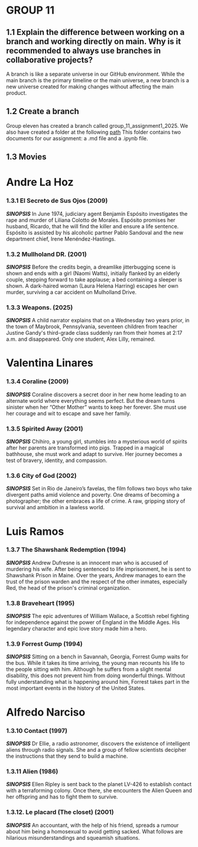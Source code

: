 # GROUP 11
## 1.1 Explain the difference between working on a branch and working directly on main. Why is it recommended to always use branches in collaborative projects?
A branch is like a separate universe in our GitHub environment.
While the main branch is the primary timeline or the main universe, a new branch is a new universe created for making changes without affecting the main product. 
## 1.2 Create a branch 
Group eleven has created a branch called group_11_assignment1_2025.
We also have created a folder at the following [path](https://github.com/alexanderquispe/Diplomado_PUCP/tree/group_11_assignment1_2025/Lecture_1/Assigment_1/group_11_assignment1_2025)
This folder contains two documents for our assignment: a .md file and a .ipynb file.
## 1.3 Movies

# Andre La Hoz
### 1.3.1 El Secreto de Sus Ojos (2009)
***SINOPSIS***
In June 1974, judiciary agent Benjamín Espósito investigates the rape and murder of Liliana Colotto de Morales. Espósito promises her husband, Ricardo, that he will find the killer and ensure a life sentence. Espósito is assisted by his alcoholic partner Pablo Sandoval and the new department chief, Irene Menéndez-Hastings. 
### 1.3.2 Mullholand DR. (2001)
***SINOPSIS***
Before the credits begin, a dreamlike jitterbugging scene is shown and ends with a girl (Naomi Watts), initially flanked by an elderly couple, stepping forward to take applause; a bed containing a sleeper is shown. A dark-haired woman (Laura Helena Harring) escapes her own murder, surviving a car accident on Mulholland Drive.
### 1.3.3 Weapons. (2025)
***SINOPSIS***
A child narrator explains that on a Wednesday two years prior, in the town of Maybrook, Pennsylvania, seventeen children from teacher Justine Gandy's third-grade class suddenly ran from their homes at 2:17 a.m. and disappeared. Only one student, Alex Lilly, remained.

# Valentina Linares 
### 1.3.4 Coraline (2009)
***SINOPSIS***
Coraline discovers a secret door in her new home leading to an alternate world where everything seems perfect. But the dream turns sinister when her “Other Mother” wants to keep her forever. She must use her courage and wit to escape and save her family.
### 1.3.5 Spirited Away (2001)
***SINOPSIS***
Chihiro, a young girl, stumbles into a mysterious world of spirits after her parents are transformed into pigs. Trapped in a magical bathhouse, she must work and adapt to survive. Her journey becomes a test of bravery, identity, and compassion.
### 1.3.6 City of God (2002)
***SINOPSIS***
Set in Rio de Janeiro’s favelas, the film follows two boys who take divergent paths amid violence and poverty. One dreams of becoming a photographer; the other embraces a life of crime. A raw, gripping story of survival and ambition in a lawless world.

# Luis Ramos
### 1.3.7 The Shawshank Redemption (1994)
***SINOPSIS***
Andrew Dufresne is an innocent man who is accused of murdering his wife. After being sentenced to life imprisonment, he is sent to Shawshank Prison in Maine. Over the years, Andrew manages to earn the trust of the prison warden and the respect of the other inmates, especially Red, the head of the prison's criminal organization.
### 1.3.8 Braveheart (1995)
***SINOPSIS***
The epic adventures of William Wallace, a Scottish rebel fighting for independence against the power of England in the Middle Ages. His legendary character and epic love story made him a hero.
### 1.3.9 Forrest Gump (1994)
***SINOPSIS***
Sitting on a bench in Savannah, Georgia, Forrest Gump waits for the bus. While it takes its time arriving, the young man recounts his life to the people sitting with him. Although he suffers from a slight mental disability, this does not prevent him from doing wonderful things. Without fully understanding what is happening around him, Forrest takes part in the most important events in the history of the United States.

# Alfredo Narciso
### 1.3.10 Contact (1997)
***SINOPSIS***
Dr Ellie, a radio astronomer, discovers the existence of intelligent aliens through radio signals. She and a group of fellow scientists decipher the instructions that they send to build a machine.
### 1.3.11 Alien (1986)
***SINOPSIS***
Ellen Ripley is sent back to the planet LV-426 to establish contact with a terraforming colony. Once there, she encounters the Alien Queen and her offspring and has to fight them to survive.
### 1.3.12. Le placard (The closet) (2001)
***SINOPSIS***
An accountant, with the help of his friend, spreads a rumour about him being a homosexual to avoid getting sacked. What follows are hilarious misunderstandings and squeamish situations.
